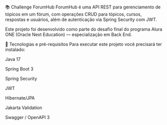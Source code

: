 📚 Challenge ForumHub
ForumHub é uma API REST para gerenciamento de tópicos em um fórum, com operações CRUD para tópicos, cursos, respostas e usuários, além de autenticação via Spring Security com JWT.

Este projeto foi desenvolvido como parte do desafio final do programa Alura ONE (Oracle Next Education) — especialização em Back End.

🚀 Tecnologias e pré-requisitos
Para executar este projeto você precisará ter instalado:

Java 17

Spring Boot 3

Spring Security

JWT

Hibernate/JPA

Jakarta Validation

Swagger / OpenAPI 3





